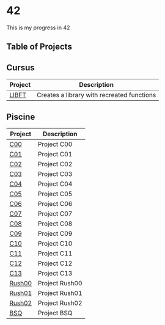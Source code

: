 # 42

This is my progress in 42

## Table of Projects

## Cursus

|	Project																								|	Description																					|	
|-------------------------------------------------------------------------------------------------------|-----------------------------------------------------------------------------------------------|	
|	[LIBFT](https://github.com/SrRecursive/42/tree/main/Cursus/libft)									| 	Creates a library with recreated functions													|

## Piscine

|	Project																								|	Description																					|	
|-------------------------------------------------------------------------------------------------------|-----------------------------------------------------------------------------------------------|	
|	[C00](https://github.com/SrRecursive/42/tree/main/Piscine/C00)										|	Project C00																					|
|	[C01](https://github.com/SrRecursive/42/tree/main/Piscine/C01)										|	Project C01																					|
|	[C02](https://github.com/SrRecursive/42/tree/main/Piscine/C02)										|	Project C02																					|
|	[C03](https://github.com/SrRecursive/42/tree/main/Piscine/C03)										|	Project C03																					|
|	[C04](https://github.com/SrRecursive/42/tree/main/Piscine/C04)										|	Project C04																					|
|	[C05](https://github.com/SrRecursive/42/tree/main/Piscine/C05)										|	Project C05																					|
|	[C06](https://github.com/SrRecursive/42/tree/main/Piscine/C06)										|	Project C06																					|
|	[C07](https://github.com/SrRecursive/42/tree/main/Piscine/C07)										|	Project C07																					|
|	[C08](https://github.com/SrRecursive/42/tree/main/Piscine/C08)										|	Project C08																					|
|	[C09](https://github.com/SrRecursive/42/tree/main/Piscine/C09)										|	Project C09																					|
|	[C10](https://github.com/SrRecursive/42/tree/main/Piscine/C10)										|	Project C10																					|
|	[C11](https://github.com/SrRecursive/42/tree/main/Piscine/C11)										|	Project C11																					|
|	[C12](https://github.com/SrRecursive/42/tree/main/Piscine/C12)										|	Project C12																					|
|	[C13](https://github.com/SrRecursive/42/tree/main/Piscine/C13)										|	Project C13																					|
|	[Rush00](https://github.com/SrRecursive/42/tree/main/Piscine/Rush00)								|	Project Rush00																				|
|	[Rush01](https://github.com/SrRecursive/42/tree/main/Piscine/Rush01)								|	Project Rush01																				|
|	[Rush02](https://github.com/SrRecursive/42/tree/main/Piscine/Rush02)								|	Project Rush02																				|
|	[BSQ](https://github.com/SrRecursive/42/tree/main/Piscine/BSQ)										|	Project BSQ																					|
